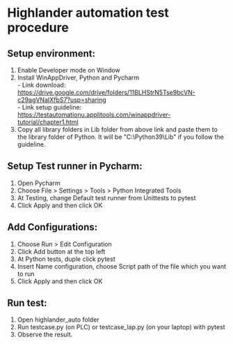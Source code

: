 #  Highlander automation test procedure

##  Setup environment:
1. Enable Developer mode on Window
2. Install WinAppDriver, Python and Pycharm \
		- Link download: https://drive.google.com/drive/folders/11BLHStrN5Tse9bcVN-c29agVNaIXfbS7?usp=sharing \
		- Link setup guideline: https://testautomationu.applitools.com/winappdriver-tutorial/chapter1.html
3. Copy all library folders in Lib folder from above link and paste them to the library folder of Python. It will be "C:\Python39\Lib" if you follow the guideline.

##  Setup Test runner in Pycharm: 
1. Open Pycharm
2. Choose File > Settings > Tools > Python Integrated Tools
3. At Testing, change Default test runner from Unittests to pytest
4. Click Apply and then click OK

##  Add Configurations: 
1. Choose Run > Edit Configuration
2. Click Add button at the top left
3. At Python tests, duple click pytest
4. Insert Name configuration, choose Script path of the file which you want to run
5. Click Apply and then click OK

##  Run test: 
1. Open highlander_auto folder
2. Run testcase.py (on PLC) or testcase_lap.py (on your laptop) with pytest
3. Observe the result.
